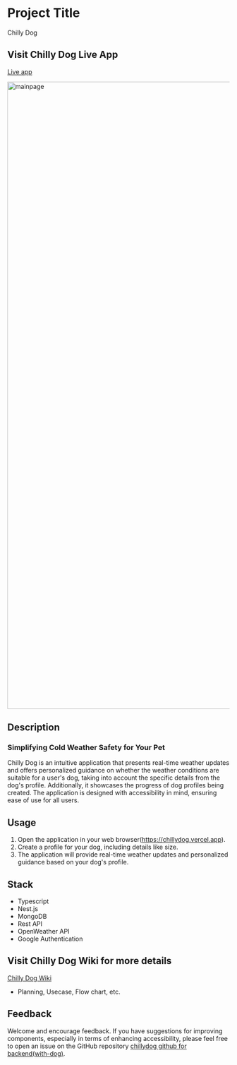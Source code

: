 # Project Title

Chilly Dog

## Visit Chilly Dog Live App

[Live app](https://chillydog.vercel.app)

<img width="1421" alt="mainpage" src="https://github.com/Seolcita/chillydog/assets/83251839/326a9cbd-56d6-4446-bd90-dd8a416c0cc6">

## Description

### Simplifying Cold Weather Safety for Your Pet

Chilly Dog is an intuitive application that presents real-time weather updates and offers personalized guidance on whether the weather conditions are suitable for a user's dog, taking into account the specific details from the dog's profile. Additionally, it showcases the progress of dog profiles being created. The application is designed with accessibility in mind, ensuring ease of use for all users.

## Usage

1. Open the application in your web browser(https://chillydog.vercel.app).
2. Create a profile for your dog, including details like size.
3. The application will provide real-time weather updates and personalized guidance based on your dog's profile.

## Stack

- Typescript
- Nest.js
- MongoDB
- Rest API
- OpenWeather API
- Google Authentication

## Visit Chilly Dog Wiki for more details

[Chilly Dog Wiki](https://seolhikim-projects.notion.site/seolhikim-projects/8c2bc421a6dc4ffc92203789e1c71c21?v=d4f9eeb6ee7741f58036a7babc2a140f)

- Planning, Usecase, Flow chart, etc.

## Feedback

Welcome and encourage feedback. If you have suggestions for improving components, especially in terms of enhancing accessibility, please feel free to open an issue on the GitHub repository [chillydog github for backend(with-dog)](https://github.com/Seolcita/with-dog/issues).
